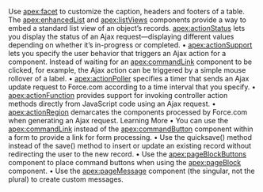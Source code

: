 Use <apex:facet> to customize the caption, headers and footers of a table.
The <apex:enhancedList> and <apex:listViews> components provide a way to embed a standard list view of an
object’s records.
<apex:actionStatus> lets you display the status of an Ajax request—displaying different values depending on whether it’s in-progress or completed.
• <apex:actionSupport> lets you specify the user behavior that triggers an Ajax action for a component. Instead of waiting for an <apex:commandLink> component to be clicked, for example, the Ajax action can be triggered by a simple mouse rollover of a label.
• <apex:actionPoller> specifies a timer that sends an Ajax update request to Force.com according to a time interval that you specify.
• <apex:actionFunction> provides support for invoking controller action methods directly from JavaScript code using an Ajax request.
• <apex:actionRegion> demarcates the components processed by Force.com when generating an Ajax request.
Learning More
• You can use the <apex:commandLink> instead of the <apex:commandButton> component within a form to provide a link for form processing.
• Use the quicksave() method instead of the save() method to insert or update an existing record without redirecting the user to the new record.
• Use the <apex:pageBlockButtons> component to place command buttons when using the <apex:pageBlock> component.
• Use the <apex:pageMessage> component (the singular, not the plural) to create custom messages.
